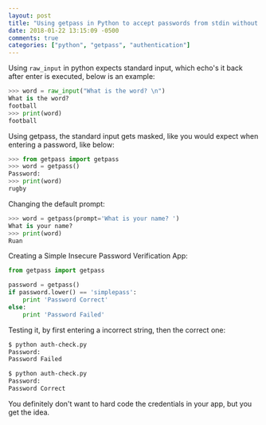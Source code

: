 ```yaml
---
layout: post
title: "Using getpass in Python to accept passwords from stdin without echoing it back"
date: 2018-01-22 13:15:09 -0500
comments: true
categories: ["python", "getpass", "authentication"] 
---
```


Using `raw_input` in python expects standard input, which echo's it back after enter is executed, below is an example:

```python
>>> word = raw_input("What is the word? \n")
What is the word?
football
>>> print(word)
football
```

Using getpass, the standard input gets masked, like you would expect when entering a password, like below:

```python
>>> from getpass import getpass
>>> word = getpass()
Password:
>>> print(word)
rugby
```

Changing the default prompt:

```python
>>> word = getpass(prompt='What is your name? ')
What is your name?
>>> print(word)
Ruan
```

Creating a Simple Insecure Password Verification App:

```python
from getpass import getpass

password = getpass()
if password.lower() == 'simplepass':
    print 'Password Correct'
else:
    print 'Password Failed'
```

Testing it, by first entering a incorrect string, then the correct one:

```bash
$ python auth-check.py
Password:
Password Failed

$ python auth-check.py
Password:
Password Correct
```

You definitely don't want to hard code the credentials in your app, but you get the idea.
